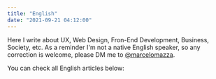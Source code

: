 ```yaml
---
title: "English"
date: "2021-09-21 04:12:00"
---
```


Here I write about UX, Web Design, Fron-End Development, Business, Society, etc. As a reminder I'm not a native English speaker, so any correction is welcome, please DM me to <a href="https://twitter.com/marcelomazza" target="_blank">@marcelomazza</a>.

You can check all English articles below: